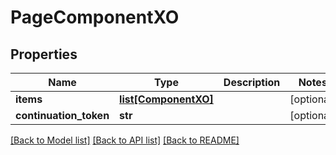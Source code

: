 # PageComponentXO

## Properties
Name | Type | Description | Notes
------------ | ------------- | ------------- | -------------
**items** | [**list[ComponentXO]**](ComponentXO.md) |  | [optional] 
**continuation_token** | **str** |  | [optional] 

[[Back to Model list]](../README.md#documentation-for-models) [[Back to API list]](../README.md#documentation-for-api-endpoints) [[Back to README]](../README.md)

